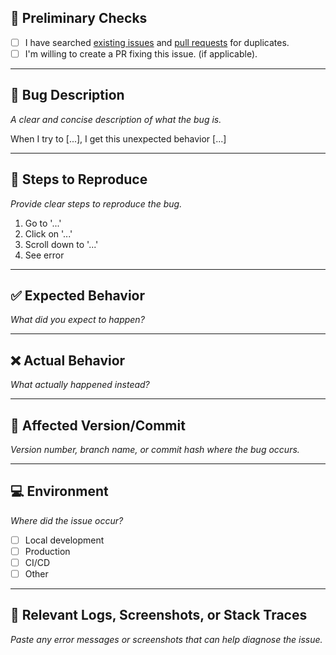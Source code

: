 ## 🧾 Preliminary Checks

- [ ] I have searched [existing issues](https://github.com/credebl/credo-controller/issues) and [pull requests](https://github.com/credebl/credo-controller/pulls) for duplicates.
- [ ] I'm willing to create a PR fixing this issue. (if applicable).

---

## 🐞 Bug Description

_A clear and concise description of what the bug is._

When I try to [...], I get this unexpected behavior [...]

---

## 🧪 Steps to Reproduce

_Provide clear steps to reproduce the bug._

1. Go to '...'
2. Click on '...'
3. Scroll down to '...'
4. See error

---

## ✅ Expected Behavior

_What did you expect to happen?_

---

## ❌ Actual Behavior

_What actually happened instead?_

---

## 📌 Affected Version/Commit

_Version number, branch name, or commit hash where the bug occurs._

---

## 💻 Environment

_Where did the issue occur?_

- [ ] Local development
- [ ] Production
- [ ] CI/CD
- [ ] Other

---

## 🧾 Relevant Logs, Screenshots, or Stack Traces

_Paste any error messages or screenshots that can help diagnose the issue._
